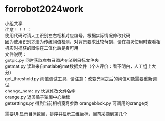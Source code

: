 # forrobot2024work
小组共享  
注意！！！：  
使用代码时请人工识别左右相机对应编号，根据实际情况修改代码  
因为使用识别方法为传统阈值检测，对背景要求比较苛刻，请在每次使用时查看相机实时捕获的图像在二值化后是否可用  
文件说明：  
getpic.py 同时获取左右目图片存储到目标文件夹  
getmat.py 读取来自matlab的mat数据文件（个人评价：看不明白，人工组上大分）  
get_threshold.py 阈值调试工具，请注意：改变光照之后的阈值可能需要重新调试  
change_name.py 快速修改文件名字  
orange.py 返回橘子轮廓中心坐标  
getsettings.py 得到当前相机宽高参数
orangeblock.py 可调用的orange类  
  
  
需要UI:显示目标数目，排序并显示三维坐标，目前采摘到第几个  

